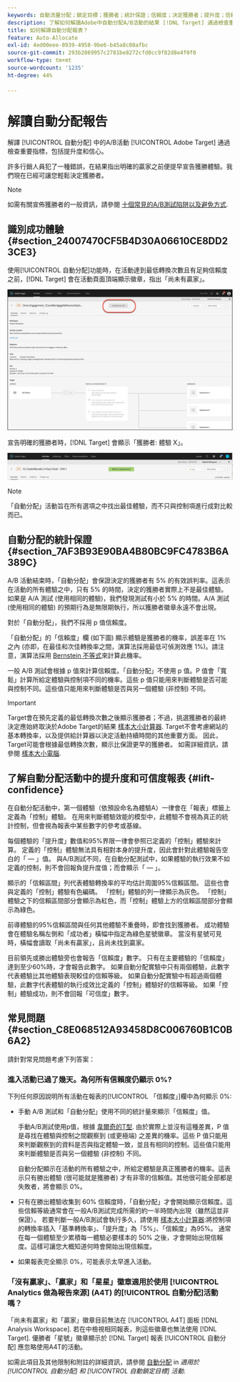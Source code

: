 ```yaml
---
keywords: 自動流量分配；鎖定目標；獲勝者；統計保證；信賴度；決定獲勝者；提升度；信賴度；預設；預設體驗；自動分配
description: 了解如何解讀Adobe中自動分配A/B活動的結果 [!DNL Target] 通過檢查重要指標，包括提升度和信心。
title: 如何解譯自動分配報表？
feature: Auto-Allocate
exl-id: 4ed00eee-8939-4958-9be6-b45a8c08afbc
source-git-commit: 293b2869957c2781be8272cfd0cc9f82d8e4f0f0
workflow-type: tm+mt
source-wordcount: '1235'
ht-degree: 44%

---
```


# 解讀自動分配報告

解譯 [!UICONTROL 自動分配] 中的A/B活動 [!UICONTROL Adobe Target] 通過檢查重要指標，包括提升度和信心。

許多行銷人員犯了一種錯誤，在結果指出明確的贏家之前便提早宣告獲勝體驗。我們現在已經可讓您輕鬆決定獲勝者。

>[!NOTE]
>
>如需有關宣佈獲勝者的一般資訊，請參閱 [十個常見的A/B測試陷阱以及避免方式](/help/main/c-activities/t-test-ab/common-ab-testing-pitfalls.md).

## 識別成功體驗 {#section_24007470CF5B4D30A06610CE8DD23CE3}

使用[!UICONTROL 自動分配]功能時，在活動達到最低轉換次數且有足夠信賴度之前，[!DNL Target] 會在活動頁面頂端顯示徽章，指出「尚未有贏家」。

![無贏家徽章](/help/main/c-activities/automated-traffic-allocation/assets/no-winner.png)

宣告明確的獲勝者時，[!DNL Target] 會顯示「獲勝者: 體驗 X」。

![獲勝者影像](assets/winner.png)

>[!NOTE]
>
>「自動分配」活動旨在所有選項之中找出最佳體驗，而不只與控制項進行成對比較而已。

## 自動分配的統計保證 {#section_7AF3B93E90BA4B80BC9FC4783B6A389C}

A/B 活動結束時，「自動分配」會保證決定的獲勝者有 5% 的有效誤判率。這表示在活動的所有體驗之中，只有 5% 的時間，決定的獲勝者實際上不是最佳體驗。如果是 A/A 測試 (使用相同的體驗)，我們發現測試有小於 5% 的時間。A/A 測試 (使用相同的體驗) 的預期行為是無限期執行，所以獲勝者徽章永遠不會出現。

對於「自動分配」，我們不採用 p 值信賴度。

「自動分配」的「信賴度」欄 (如下圖) 顯示體驗是獲勝者的機率，誤差率在 1% 之內 (亦即，在最佳和次佳轉換率之間，演算法採用最低可偵測效應 1%)。請注意，演算法採用 [Bernstein 不等式](https://en.wikipedia.org/wiki/Bernstein_inequalities_%28probability_theory%29)來計算此機率。

一般 A/B 測試會根據 p 值來計算信賴度。「自動分配」不使用 p 值。P 值會「寬鬆」計算所給定體驗與控制項不同的機率。這些 p 值只能用來判斷體驗是否可能與控制不同。這些值只能用來判斷體驗是否與另一個體驗 (非控制) 不同。

>[!IMPORTANT]
>
>Target會在預先定義的最低轉換次數之後顯示獲勝者；不過，挑選獲勝者的最終決定應始終取決於Adobe Target的結果 [樣本大小計算器](https://experienceleague.adobe.com/tools/calculator/testcalculator.html). Target不會考慮網站的基本轉換率，以及提供給計算器以決定活動持續時間的其他重要方面。 因此，Target可能會根據最低轉換次數，顯示比保證更早的獲勝者。 如需詳細資訊，請參閱 [樣本大小電腦](/help/main/c-activities/t-test-ab/sample-size-determination.md#section_6B8725BD704C4AFE939EF2A6B6E834E6).

## 了解自動分配活動中的提升度和可信度報表 {#lift-confidence}

在自動分配活動中，第一個體驗（依預設命名為體驗A）一律會在「報表」標籤上定義為「控制」體驗。 在用來判斷體驗效能的模型中，此體驗不會視為真正的統計控制，但會視為報表中某些數字的參考或基線。

每個體驗的「提升度」數值和95%界限一律會參照已定義的「控制」體驗來計算。 定義的「控制」體驗無法具有相對本身的提升度，因此會針對此體驗報告空白的「 — 」值。 與A/B測試不同，在自動分配測試中，如果體驗的執行效果不如定義的控制，則不會回報負提升度值；而會顯示「 — 」。

顯示的「信賴區間」列代表體驗轉換率的平均估計周圍95%信賴區間。 這些也會與定義的「控制」體驗有色編碼。 「控制」體驗的列一律顯示為灰色。 「控制」體驗之下的信賴區間部分會顯示為紅色，而「控制」體驗上方的信賴區間部分會顯示為綠色。

前導體驗的95%信賴區間與任何其他體驗不重疊時，即會找到獲勝者。 成功體驗會在體驗名稱左側和「成功者」橫幅中指定為綠色星號徽章。 當沒有星號可見時，橫幅會讀取「尚未有贏家」，且尚未找到贏家。

目前領先或勝出體驗旁也會報告「信賴度」數字。 只有在主要體驗的「信賴度」達到至少60%時，才會報告此數字。 如果自動分配實驗中只有兩個體驗，此數字代表體驗比其他體驗表現較佳的信賴等級。 如果自動分配實驗中有超過兩個體驗，此數字代表體驗的執行成效比定義的「控制」體驗好的信賴等級。 如果「控制」體驗成功，則不會回報「可信度」數字。

## 常見問題 {#section_C8E068512A93458D8C006760B1C0B6A2}

請針對常見問題考慮下列答案：

### 進入活動已過了幾天。為何所有信賴度仍顯示 0%?

下列任何原因說明所有活動在報表的[!UICONTROL 「信賴度」]欄中為何顯示 0%:

* 手動 A/B 測試和「自動分配」使用不同的統計量來顯示「信賴度」值。

   手動A/B測試使用p值，根據 [韋爾奇的T型](https://en.wikipedia.org/wiki/Welch%27s_t-test). 由於實際上並沒有這種差異，P 值是尋找在體驗與控制之間觀察到 (或更極端) 之差異的機率。這些 P 值只能用來判斷觀察到的資料是否與指定體驗一致，並且有相同的控制。這些值只能用來判斷體驗是否與另一個體驗 (非控制) 不同。

   自動分配顯示在活動的所有體驗之中，所給定體驗是真正獲勝者的機率。這表示只有勝出體驗 (很可能就是獲勝者) 才有非零的信賴值。其他很可能全部都是失敗者，將會顯示 0%。

* 只有在勝出體驗收集到 60% 信賴度時，「自動分配」才會開始顯示信賴度。這些信賴等級通常會在一般A/B測試完成所需的約一半時間內出現（雖然這並非保證）。 若要判斷一般A/B測試會執行多久，請使用 [樣本大小計算器](https://experienceleague.adobe.com/tools/calculator/testcalculator.html):將控制項的轉換率插入「基準轉換率」、「提升度」為「5%」、「信賴度」為95%。 通常在每一個體驗至少累積每一體驗必要樣本的 50% 之後，才會開始出現信賴度。這樣可讓您大概知道何時會開始出現信賴度。
* 如果報表完全顯示 0%，可能表示太早進入活動。

### 「沒有贏家」、「贏家」和「星星」徽章適用於使用 [!UICONTROL Analytics 做為報告來源] (A4T) 的[!UICONTROL 自動分配]活動嗎？

「尚未有贏家」和「贏家」徽章目前無法在 [!UICONTROL A4T] 面板 [!DNL Analysis Workspace]. 若在中檢視相同報表，則這些徽章也無法使用 [!DNL Target]. 優勝者「星號」徽章顯示於 [!DNL Target] 報表 [!UICONTROL 自動分配] 應忽略使用A4T的活動。

如需此項目及其他限制和附註的詳細資訊，請參閱 [自動分配](/help/main/c-integrating-target-with-mac/a4t/a4t-at-aa.md#aa) in *適用於 [!UICONTROL 自動分配] 和 [!UICONTROL 自動鎖定目標] 活動*.


